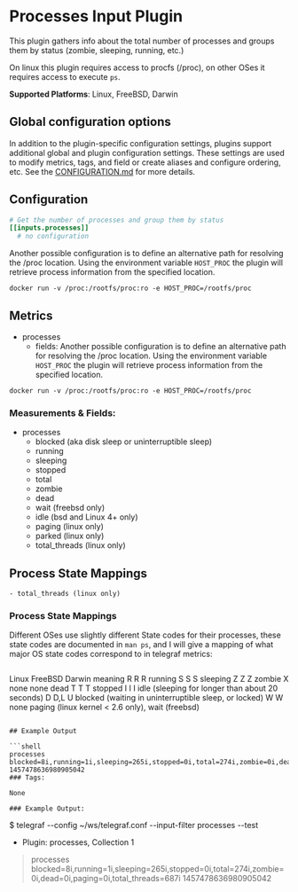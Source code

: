 # Processes Input Plugin

This plugin gathers info about the total number of processes and groups
them by status (zombie, sleeping, running, etc.)

On linux this plugin requires access to procfs (/proc), on other OSes
it requires access to execute `ps`.

**Supported Platforms**: Linux, FreeBSD, Darwin

## Global configuration options <!-- @/docs/includes/plugin_config.md -->

In addition to the plugin-specific configuration settings, plugins support
additional global and plugin configuration settings. These settings are used to
modify metrics, tags, and field or create aliases and configure ordering, etc.
See the [CONFIGURATION.md][CONFIGURATION.md] for more details.

[CONFIGURATION.md]: ../../../docs/CONFIGURATION.md

## Configuration

```toml @sample.conf
# Get the number of processes and group them by status
[[inputs.processes]]
  # no configuration
```

Another possible configuration is to define an alternative path for resolving
the /proc location.  Using the environment variable `HOST_PROC` the plugin will
retrieve process information from the specified location.

`docker run -v /proc:/rootfs/proc:ro -e HOST_PROC=/rootfs/proc`

## Metrics

- processes
  - fields:
Another possible configuration is to define an alternative path for resolving the /proc location.
Using the environment variable `HOST_PROC` the plugin will retrieve process information from the specified location.

`docker run -v /proc:/rootfs/proc:ro -e HOST_PROC=/rootfs/proc`

### Measurements & Fields:

- processes
    - blocked (aka disk sleep or uninterruptible sleep)
    - running
    - sleeping
    - stopped
    - total
    - zombie
    - dead
    - wait (freebsd only)
    - idle (bsd and Linux 4+ only)
    - paging (linux only)
    - parked (linux only)
    - total_threads (linux only)

## Process State Mappings
    - total_threads (linux only)

### Process State Mappings

Different OSes use slightly different State codes for their processes, these
state codes are documented in `man ps`, and I will give a mapping of what major
OS state codes correspond to in telegraf metrics:

```sh
```
Linux  FreeBSD  Darwin  meaning
  R       R       R     running
  S       S       S     sleeping
  Z       Z       Z     zombie
  X      none    none   dead
  T       T       T     stopped
  I       I       I     idle (sleeping for longer than about 20 seconds)
  D      D,L      U     blocked (waiting in uninterruptible sleep, or locked)
  W       W      none   paging (linux kernel < 2.6 only), wait (freebsd)
```

## Example Output

```shell
processes blocked=8i,running=1i,sleeping=265i,stopped=0i,total=274i,zombie=0i,dead=0i,paging=0i,total_threads=687i 1457478636980905042
### Tags:

None

### Example Output:

```
$ telegraf --config ~/ws/telegraf.conf --input-filter processes --test
* Plugin: processes, Collection 1
> processes blocked=8i,running=1i,sleeping=265i,stopped=0i,total=274i,zombie=0i,dead=0i,paging=0i,total_threads=687i 1457478636980905042
```
